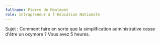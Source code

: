 ```yaml
---
fullname: Pierre de Maulmont
role: Intrapreneur à l'Education Nationale
---
```


Sujet : Comment faire en sorte que la simplification administrative cesse d'être un oxymore ? Vous avez 5 heures.
